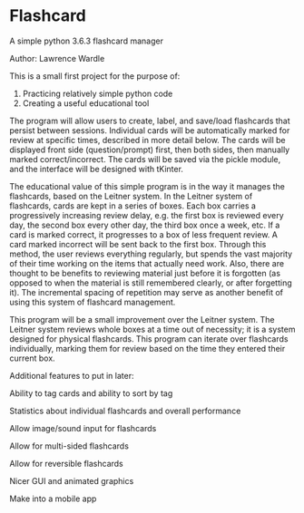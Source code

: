 # Flashcard
A simple python 3.6.3 flashcard manager

Author: Lawrence Wardle

This is a small first project for the purpose of:
  1) Practicing relatively simple python code
  2) Creating a useful educational tool

The program will allow users to create, label, and save/load flashcards that persist between sessions. Individual cards will be automatically marked for review at specific times, described in more detail below. The cards will be displayed front side (question/prompt) first, then both sides, then manually marked correct/incorrect. The cards will be saved via the pickle module, and the interface will be designed with tKinter.

The educational value of this simple program is in the way it manages the flashcards, based on the Leitner system. In the Leitner system of flashcards, cards are kept in a series of boxes. Each box carries a progressively increasing review delay, e.g. the first box is reviewed every day, the second box every other day, the third box once a week, etc. If a card is marked correct, it progresses to a box of less frequent review. A card marked incorrect will be sent back to the first box. Through this method, the user reviews everything regularly, but spends the vast majority of their time working on the items that actually need work. Also, there are thought to be benefits to reviewing material just before it is forgotten (as opposed to when the material is still remembered clearly, or after forgetting it). The incremental spacing of repetition may serve as another benefit of using this system of flashcard management.

This program will be a small improvement over the Leitner system. The Leitner system reviews whole boxes at a time out of necessity; it is a system designed for physical flashcards. This program can iterate over flashcards individually, marking them for review based on the time they entered their current box.

Additional features to put in later:

  Ability to tag cards and ability to sort by tag
  
  Statistics about individual flashcards and overall performance
  
  Allow image/sound input for flashcards
  
  Allow for multi-sided flashcards
  
  Allow for reversible flashcards
  
  Nicer GUI and animated graphics
  
  Make into a mobile app
